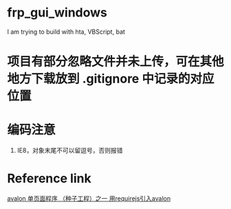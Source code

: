 <!--
 * @Description: In User Settings Edit
 * @Author: your name
 * @Date: 2019-10-25 20:12:58
 * @LastEditTime: 2020-03-09 00:15:33
 * @LastEditors: Please set LastEditors
 -->
# frp_gui_windows
I am trying to build with hta, VBScript, bat

# 项目有部分忽略文件并未上传，可在其他地方下载放到 .gitignore 中记录的对应位置 

# 编码注意
1. IE8，对象末尾不可以留逗号，否则报错

# Reference link
[avalon 单页面程序 （种子工程）之一 用requirejs引入avalon](https://segmentfault.com/a/1190000004345372)
